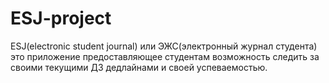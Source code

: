# ESJ-project
ESJ(electronic student journal) или ЭЖС(электронный журнал студента) это приложение предоставляющее студентам возможность следить за своими текущими ДЗ дедлайнами и своей успеваемостью.
